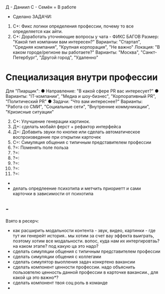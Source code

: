 Д - Даниил
С - Семён
= В работе
+ Сделано
ЗАДАЧИ:

1. С+: Фикс логики определения профессии, почему то все определяется как айти.
1. C+: Доработать уточняющие вопросы у чата - ФИКС БАГОВ
    Размер: "Какой тип компании вам интересен?"
    Варианты: "Стартап", "Средняя компания", "Крупная корпорация", "Не важно"
    Локация: "В каком городе/регионе вы работаете?"
    Варианты: "Москва", "Санкт-Петербург", "Другой город", "Удаленно"

# Специализация внутри профессии

Для "Пиарщик":
● Направление: "В какой сфере PR вас интересует?"
● Варианты: "IT-компании", "Медиа и шоу-бизнес", "Корпоративный PR",
"Политический PR"
● Задачи: "Что вам интереснее?"
Варианты: "Работа со СМИ", "Социальные сети", "Внутренние коммуникации",
"Кризисные ситуации"

2. С+: Улучшение генерации картинок.
3. Д+: сделать мобайл ферст + рефактор интерфейса
4. Д=: Добавить звуки по кнопке или сделать автоматическое воспроизведение при
    открытии карточек
5. С=: Симуляция общения с типичным представителем профессии
6. ?=: Поменять поле польза
7. ?=:
8. ?=:
9. ?=:
10. ?=:
11. ?=:
-
- делать опредлеение психотипа и метчить приориетт и сами карточки в
    зависимости от психотипа


## -

Взято в ресерч:

- как расширить модальности контента - звук, видео, картинки - где тут ии
    генерейт история.. мы хотим за счет вау эффекта выиграть, поэтому хотим все
    модальности. вопос, куда нам их интергировтаь? на каком этапе? под какую ца
    это надо?
- сделать симуляции общения с типичным представителем профессии
- сделать симуляции общения с коллегами
- сделать симулятор выопления задач конкртено вакансии
- сделать компонент ценности профессии. надо объяснить пользовтелю ценность
    данной профессии в карточке вакансии., для какой ца это важно*?
- сделать компонент твоя соц роль в команде
-


